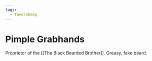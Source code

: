 ```yaml
---
tags:
  - Tavernkeep
---
```

# Pimple Grabhands 

Proprietor of the [[The Black Bearded Brother]].
Greasy, fake beard.